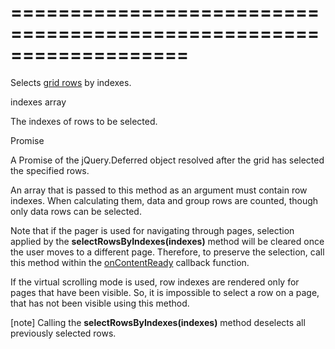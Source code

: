 <!--**
/*-------------------------------------------
    Auto-generated file. Do not modify.
-------------------------------------------

**-->
===================================================================
===================================================================

<!--shortDescription-->
Selects [grid rows](/Documentation/Guide/Widgets/DataGrid/Visual_Elements/#Grid_Rows) by indexes.
<!--/shortDescription-->

<!--paramName1-->indexes<!--/paramName1-->
<!--paramType1-->array<!--/paramType1-->
<!--paramDescription1-->
The indexes of rows to be selected.
<!--/paramDescription1-->

<!--returnType-->Promise<!--/returnType-->
<!--returnDescription-->
A Promise of the jQuery.Deferred object resolved after the grid has selected the specified rows.
<!--/returnDescription-->

<!--fullDescription-->
An array that is passed to this method as an argument must contain row indexes. When calculating them, data and group rows are counted, though only data rows can be selected.

Note that if the pager is used for navigating through pages, selection applied by the **selectRowsByIndexes(indexes)** method will be cleared once the user moves to a different page. Therefore, to preserve the selection, call this method within the [onContentReady](/Documentation/ApiReference/UI_Widgets/dxDataGrid/Configuration/#onContentReady) callback function.

If the virtual scrolling mode is used, row indexes are rendered only for pages that have been visible. So, it is impossible to select a row on a page, that has not been visible using this method. 

[note] Calling the **selectRowsByIndexes(indexes)** method deselects all previously selected rows.
<!--/fullDescription-->